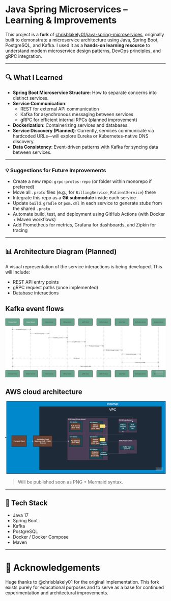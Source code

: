 # Java Spring Microservices – Learning & Improvements

This project is a **fork** of [chrisblakely01/java-spring-microservices](https://github.com/chrisblakely01/java-spring-microservices), originally built to demonstrate a microservice architecture using Java, Spring Boot, PostgreSQL, and Kafka. I used it as a **hands-on learning resource** to understand modern microservice design patterns, DevOps principles, and gRPC integration.

---

## 🔍 What I Learned

- **Spring Boot Microservice Structure**: How to separate concerns into distinct services.
- **Service Communication**:
    - REST for external API communication
    - Kafka for asynchronous messaging between services
    - gRPC for efficient internal RPCs (planned improvement)
- **Dockerization**: Containerizing services and databases.
- **Service Discovery (Planned)**: Currently, services communicate via hardcoded URLs—will explore Eureka or Kubernetes-native DNS discovery.
- **Data Consistency**: Event-driven patterns with Kafka for syncing data between services.

---
### 💡 Suggestions for Future Improvements
- Create a new repo: `grpc-protos-repo` (or folder within monorepo if preferred)
- Move all `.proto` files (e.g., for `BillingService`, `PatientService`) there
- Integrate this repo as a **Git submodule** inside each service
- Update `build.gradle` or `pom.xml` in each service to generate stubs from the shared `.proto`
- Automate build, test, and deployment using GitHub Actions (with Docker + Maven workflows)
- Add Prometheus for metrics, Grafana for dashboards, and Zipkin for tracing

---

## 📊 Architecture Diagram (Planned)

A visual representation of the service interactions is being developed. This will include:

- REST API entry points
- gRPC request paths (once implemented)
- Database interactions

##  Kafka event flows

![kafka_image_flow.png](kafka_image_flow.png)

##  AWS cloud architecture
![Architecture_in_ECS.png](Architecture_in_ECS.png)
> Will be published soon as PNG + Mermaid syntax.

---

## 🧪 Tech Stack

- Java 17
- Spring Boot
- Kafka
- PostgreSQL
- Docker / Docker Compose
- Maven

---

# 🤝 Acknowledgements

Huge thanks to @chrisblakely01 for the original implementation. This fork exists purely for educational purposes and to serve as a base for continued experimentation and architectural improvements.
